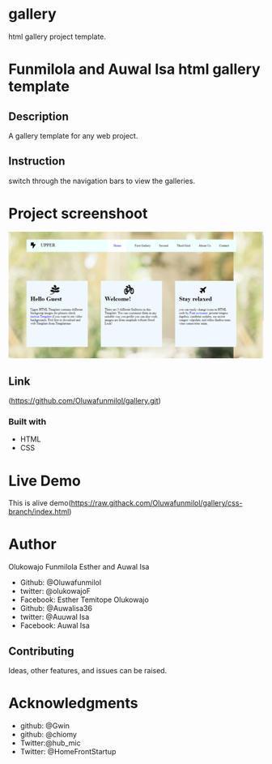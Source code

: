 # gallery
html gallery project template.

# Funmilola and Auwal Isa html gallery template

## Description
A gallery template for any web project.

## Instruction
switch through the navigation bars to view the galleries.

# Project screenshoot
![This is an alt text](./assets/images/img.PNG "This is a sample logo")

## Link
(https://github.com/Oluwafunmilol/gallery.git)

### Built with
* HTML
* CSS

# Live Demo
This is alive demo(https://raw.githack.com/Oluwafunmilol/gallery/css-branch/index.html)

# Author
Olukowajo Funmilola Esther and Auwal Isa


* Github: @Oluwafunmilol
* twitter: @olukowajoF
* Facebook: Esther Temitope Olukowajo
* Github: @Auwalisa36
* twitter: @Auuwal Isa
* Facebook: Auwal Isa


## Contributing
Ideas, other features, and issues can be raised.

# Acknowledgments
* github: @Gwin
* github: @chiomy
* Twitter:@hub_mic
* Twitter: @HomeFrontStartup






